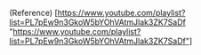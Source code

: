 (Reference) [https://www.youtube.com/playlist?list=PL7pEw9n3GkoW5bYOhVAtmJlak3ZK7SaDf "https://www.youtube.com/playlist?list=PL7pEw9n3GkoW5bYOhVAtmJlak3ZK7SaDf"]
